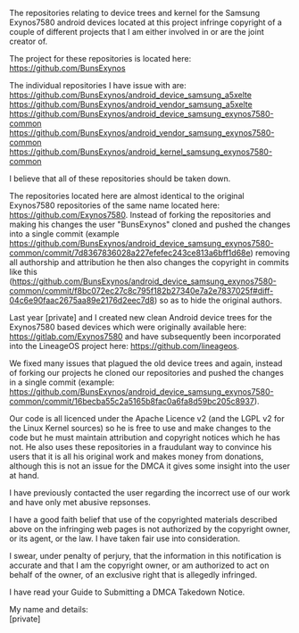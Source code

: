 The repositories relating to device trees and kernel for the Samsung Exynos7580 android devices located at this project infringe copyright of a couple of different projects that I am either involved in or are the joint creator of.   
   
The project for these repositories is located here:   
https://github.com/BunsExynos   
   
The individual repositories I have issue with are:   
https://github.com/BunsExynos/android_device_samsung_a5xelte   
https://github.com/BunsExynos/android_vendor_samsung_a5xelte   
https://github.com/BunsExynos/android_device_samsung_exynos7580-common   
https://github.com/BunsExynos/android_vendor_samsung_exynos7580-common   
https://github.com/BunsExynos/android_kernel_samsung_exynos7580-common   
   
I believe that all of these repositories should be taken down.   
   
The repositories located here are almost identical to the original Exynos7580 repositories of the same name located here: https://github.com/Exynos7580. Instead of forking the repositories and making his changes the user "BunsExynos" cloned and pushed the changes into a single commit (example https://github.com/BunsExynos/android_device_samsung_exynos7580-common/commit/7d8367836028a227efefec243ce813a6bff1d68e) removing all authorship and attribution he then also changes the copyright in commits like this (https://github.com/BunsExynos/android_device_samsung_exynos7580-common/commit/f8bc072ec27c8c795f182b27340e7a2e7837025f#diff-04c6e90faac2675aa89e2176d2eec7d8) so as to hide the original authors.   
   
Last year [private] and I created new clean Android device trees for the Exynos7580 based devices which were originally available here: https://gitlab.com/Exynos7580 and have subsequently been incorporated into the LineageOS project here: https://github.com/lineageos.   
   
We fixed many issues that plagued the old device trees and again, instead of forking our projects he cloned our repositories and pushed the changes in a single commit (example: https://github.com/BunsExynos/android_device_samsung_exynos7580-common/commit/16becba55c2a5165b8fac0a6fa8d59bc205c8937).   
   
Our code is all licenced under the Apache Licence v2 (and the LGPL v2 for the Linux Kernel sources) so he is free to use and make changes to the code but he must maintain attribution and copyright notices which he has not. He also uses these repositories in a fraudulant way to convince his users that it is all his original work and makes money from donations, although this is not an issue for the DMCA it gives some insight into the user at hand.   
   
I have previously contacted the user regarding the incorrect use of our work and have only met abusive repsonses.   
   
I have a good faith belief that use of the copyrighted materials described above on the infringing web pages is not authorized by the copyright owner, or its agent, or the law. I have taken fair use into consideration.   
   
I swear, under penalty of perjury, that the information in this notification is accurate and that I am the copyright owner, or am authorized to act on behalf of the owner, of an exclusive right that is allegedly infringed.   
   
I have read your Guide to Submitting a DMCA Takedown Notice.   
   
My name and details:   
[private]  
